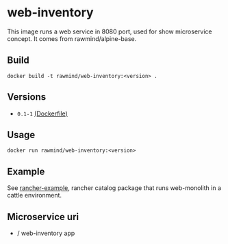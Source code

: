 web-inventory
============

This image runs a web service in 8080 port, used for show microservice concept. It comes from rawmind/alpine-base.

## Build

```
docker build -t rawmind/web-inventory:<version> .
```

## Versions

- `0.1-1` [(Dockerfile)](https://github.com/rawmind0/web-inventory/blob/0.1-1/Dockerfile)


## Usage

```
docker run rawmind/web-inventory:<version> 
```

## Example

See [rancher-example][rancher-example], rancher catalog package that runs web-monolith in a cattle environment.

## Microservice uri

- / web-inventory app

[rancher-example]: https://github.com/rawmind0/web-inventory/tree/master/rancher